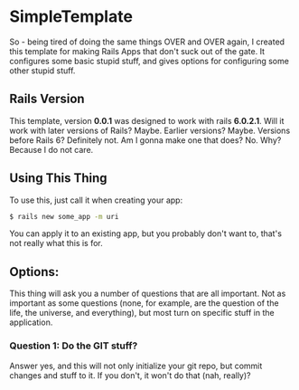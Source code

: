 # SimpleTemplate

So - being tired of doing the same things OVER and OVER again, I created this template for making Rails Apps that don't suck out of the gate. It configures some basic stupid stuff, and gives options for configuring some other stupid stuff.

## Rails Version

This template, version **0.0.1** was designed to work with rails **6.0.2.1**. Will it work with later versions of Rails? Maybe. Earlier versions? Maybe. Versions before Rails 6? Definitely not. Am I gonna make one that does? No. Why? Because I do not care.

## Using This Thing

To use this, just call it when creating your app:

```bash
$ rails new some_app -m uri
```

You can apply it to an existing app, but you probably don't want to, that's not really what this is for.

## Options:

This thing will ask you a number of questions that are all important. Not as important as some questions (none, for example, are the question of the life, the universe, and everything), but most turn on specific stuff in the application.

### Question 1: Do the GIT stuff?

Answer yes, and this will not only initialize your git repo, but commit changes and stuff to it. If you don't, it won't do that (nah, really)?
